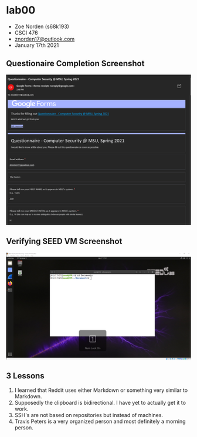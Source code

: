 # lab00

- Zoe Norden (s68k193)
- CSCI 476
- znorden17@outlook.com
- January 17th 2021

## Questionaire Completion Screenshot

![image](https://github.com/znorden17/csci-476-594-spring2021-private/blob/main/lab00/Screenshot_5.png)



## Verifying SEED VM Screenshot

![seed_vm](https://github.com/znorden17/csci-476-594-spring2021-private/blob/main/lab00/Screenshot_7.png)



## 3 Lessons

1. I learned that Reddit uses either Markdown or something very similar to Markdown. 
2. Supposedly the clipboard is bidirectional. I have yet to actually get it to work.
3. SSH's are not based on repositories but instead of machines. 
4. Travis Peters is a very organized person and most definitely a morning person. 




